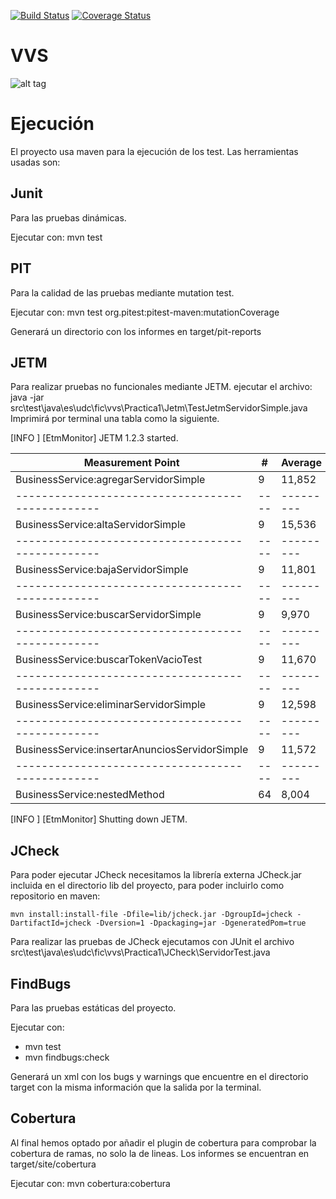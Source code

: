 [![Build Status](https://travis-ci.org/Darktuse/VVS.svg)](https://travis-ci.org/Darktuse/VVS)
[![Coverage Status](https://coveralls.io/repos/Darktuse/VVS/badge.svg?branch=master&service=github)](https://coveralls.io/github/Darktuse/VVS?branch=master)
# VVS

![alt tag](https://dl.dropboxusercontent.com/u/11709639/class-diagram-with-notes-simplified.png)

Ejecución
=========

El proyecto usa maven para la ejecución de los test. Las herramientas usadas son:


Junit
-----

Para las pruebas dinámicas. 

Ejecutar con: mvn test

PIT
---

Para la calidad de las pruebas mediante mutation test.

Ejecutar con: mvn test org.pitest:pitest-maven:mutationCoverage

Generará un directorio con los informes en target/pit-reports

JETM
----

Para realizar pruebas no funcionales mediante JETM.
ejecutar el archivo: java -jar src\test\java\es\udc\fic\vvs\Practica1\Jetm\TestJetmServidorSimple.java
Imprimirá por terminal una tabla como la siguiente.

[INFO ] [EtmMonitor] JETM 1.2.3 started.

|                Measurement Point               |  # | Average |  Min  |   Max  |  Total  |
|------------------------------------------------|----|---------|-------|--------|---------|
| BusinessService:agregarServidorSimple          |  9 |  11,852 | 2,511 | 18,014 | 106,665 |
|------------------------------------------------|----|---------|-------|--------|---------|
| BusinessService:altaServidorSimple             |  9 |  15,536 | 4,967 | 26,158 | 139,821 |
|------------------------------------------------|----|---------|-------|--------|---------|
| BusinessService:bajaServidorSimple             |  9 |  11,801 | 5,007 | 19,001 | 106,208 |
|------------------------------------------------|----|---------|-------|--------|---------|
| BusinessService:buscarServidorSimple           |  9 |   9,970 | 3,998 | 14,998 |  89,731 |
|------------------------------------------------|----|---------|-------|--------|---------|
| BusinessService:buscarTokenVacioTest           |  9 |  11,670 | 3,981 | 23,014 | 105,033 |
|------------------------------------------------|----|---------|-------|--------|---------|
| BusinessService:eliminarServidorSimple         |  9 |  12,598 | 8,007 | 17,991 | 113,385 |
|------------------------------------------------|----|---------|-------|--------|---------|
| BusinessService:insertarAnunciosServidorSimple |  9 |  11,572 | 4,000 | 17,051 | 104,152 |
|------------------------------------------------|----|---------|-------|--------|---------|
| BusinessService:nestedMethod                   | 64 |   8,004 | 0,009 | 14,628 | 512,232 |

[INFO ] [EtmMonitor] Shutting down JETM.

JCheck
------

Para poder ejecutar JCheck necesitamos la librería externa JCheck.jar incluida en el directorio lib del proyecto, para poder incluirlo como repositorio en maven:
```
mvn install:install-file -Dfile=lib/jcheck.jar -DgroupId=jcheck -DartifactId=jcheck -Dversion=1 -Dpackaging=jar -DgeneratedPom=true
```

Para realizar las pruebas de JCheck ejecutamos con JUnit el archivo src\test\java\es\udc\fic\vvs\Practica1\JCheck\ServidorTest.java

FindBugs
--------

Para las pruebas estáticas del proyecto.

Ejecutar con: 
- mvn test
- mvn findbugs:check

Generará un xml con los bugs y warnings que encuentre en el directorio target con la misma información que la salida por la terminal.

Cobertura
---------

Al final hemos optado por añadir el plugin de cobertura para comprobar la cobertura de ramas, no solo la de lineas. Los informes se encuentran en target/site/cobertura

Ejecutar con: mvn cobertura:cobertura
